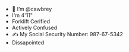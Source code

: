 - 👋 I’m @cawbrey
- I'm 4'11"
- Forklift Cerified
- Actively Confused
- ✍️ My Social Security Number: 987-67-5342
- Dissapointed 
